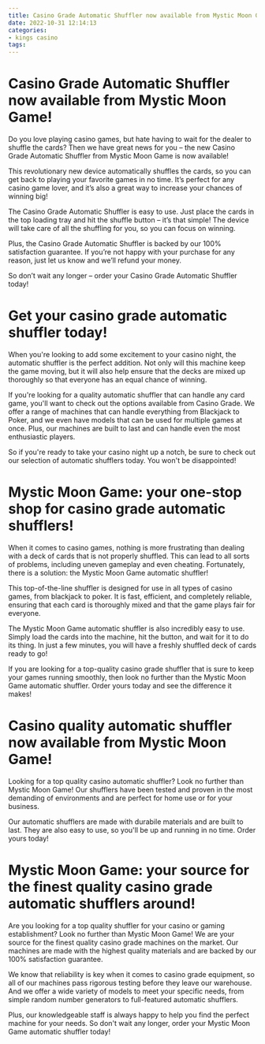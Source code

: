 ```yaml
---
title: Casino Grade Automatic Shuffler now available from Mystic Moon Game!
date: 2022-10-31 12:14:13
categories:
- kings casino
tags:
---
```



#  Casino Grade Automatic Shuffler now available from Mystic Moon Game!

Do you love playing casino games, but hate having to wait for the dealer to shuffle the cards? Then we have great news for you – the new Casino Grade Automatic Shuffler from Mystic Moon Game is now available!

This revolutionary new device automatically shuffles the cards, so you can get back to playing your favorite games in no time. It’s perfect for any casino game lover, and it’s also a great way to increase your chances of winning big!

The Casino Grade Automatic Shuffler is easy to use. Just place the cards in the top loading tray and hit the shuffle button – it’s that simple! The device will take care of all the shuffling for you, so you can focus on winning.

Plus, the Casino Grade Automatic Shuffler is backed by our 100% satisfaction guarantee. If you’re not happy with your purchase for any reason, just let us know and we’ll refund your money.

So don’t wait any longer – order your Casino Grade Automatic Shuffler today!

#  Get your casino grade automatic shuffler today!

When you're looking to add some excitement to your casino night, the automatic shuffler is the perfect addition. Not only will this machine keep the game moving, but it will also help ensure that the decks are mixed up thoroughly so that everyone has an equal chance of winning.

If you're looking for a quality automatic shuffler that can handle any card game, you'll want to check out the options available from Casino Grade. We offer a range of machines that can handle everything from Blackjack to Poker, and we even have models that can be used for multiple games at once. Plus, our machines are built to last and can handle even the most enthusiastic players.

So if you're ready to take your casino night up a notch, be sure to check out our selection of automatic shufflers today. You won't be disappointed!

#  Mystic Moon Game: your one-stop shop for casino grade automatic shufflers!

When it comes to casino games, nothing is more frustrating than dealing with a deck of cards that is not properly shuffled. This can lead to all sorts of problems, including uneven gameplay and even cheating. Fortunately, there is a solution: the Mystic Moon Game automatic shuffler!

This top-of-the-line shuffler is designed for use in all types of casino games, from blackjack to poker. It is fast, efficient, and completely reliable, ensuring that each card is thoroughly mixed and that the game plays fair for everyone.

The Mystic Moon Game automatic shuffler is also incredibly easy to use. Simply load the cards into the machine, hit the button, and wait for it to do its thing. In just a few minutes, you will have a freshly shuffled deck of cards ready to go!

If you are looking for a top-quality casino grade shuffler that is sure to keep your games running smoothly, then look no further than the Mystic Moon Game automatic shuffler. Order yours today and see the difference it makes!

#  Casino quality automatic shuffler now available from Mystic Moon Game!

Looking for a top quality casino automatic shuffler? Look no further than Mystic Moon Game! Our shufflers have been tested and proven in the most demanding of environments and are perfect for home use or for your business.

Our automatic shufflers are made with durabile materials and are built to last. They are also easy to use, so you'll be up and running in no time. Order yours today!

#  Mystic Moon Game: your source for the finest quality casino grade automatic shufflers around!

Are you looking for a top quality shuffler for your casino or gaming establishment? Look no further than Mystic Moon Game! We are your source for the finest quality casino grade machines on the market. Our machines are made with the highest quality materials and are backed by our 100% satisfaction guarantee.

We know that reliability is key when it comes to casino grade equipment, so all of our machines pass rigorous testing before they leave our warehouse. And we offer a wide variety of models to meet your specific needs, from simple random number generators to full-featured automatic shufflers.

Plus, our knowledgeable staff is always happy to help you find the perfect machine for your needs. So don't wait any longer, order your Mystic Moon Game automatic shuffler today!